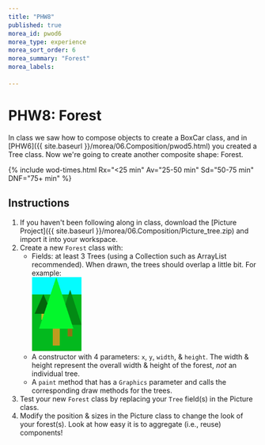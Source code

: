 ```yaml
---
title: "PHW8"
published: true
morea_id: pwod6
morea_type: experience
morea_sort_order: 6
morea_summary: "Forest"
morea_labels:

---
```


# PHW8: Forest

In class we saw how to compose objects to create a BoxCar class, and in [PHW6]({{ site.baseurl }}/morea/06.Composition/pwod5.html) you created a Tree class. Now we're going to create another composite shape: Forest.

{% include wod-times.html Rx="<25 min" Av="25-50 min" Sd="50-75 min" DNF="75+ min" %}

## Instructions

1. If you haven't been following along in class, download the [Picture Project]({{ site.baseurl }}/morea/06.Composition/Picture_tree.zip) and import it into your workspace.
1. Create a new `Forest` class with:
    * Fields: at least 3 Trees (using a Collection such as ArrayList recommended). When drawn, the trees should overlap a little bit. For example: <BR>
    <a href="forest.png"><img src="forest.png" width="100"/></a>
    * A constructor with 4 parameters: `x`, `y`, `width`, & `height`. The width & height represent the overall width & height of the forest, *not* an individual tree.
    * A `paint` method that has a `Graphics` parameter and calls the corresponding draw methods for the trees.
1. Test your new `Forest` class by replacing your `Tree` field(s) in the Picture class. 
1. Modify the position & sizes in the Picture class to change the look of your forest(s). Look at how easy it is to aggregate (i.e., reuse) components!

<!--## Demonstration


Once you've finished doing the WOD a single time, watch me do it:

{% include youtube.html id="Oq0Nc5ZLYHc" %}


### My Final Project

[Picture_forest.zip](Picture_forest.zip)

{% include wod-warning.html %}-->
